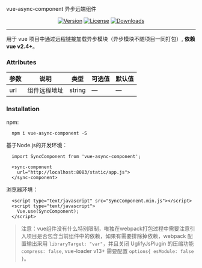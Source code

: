 
vue-async-component 异步远端组件

<p align="center">
  <a href="https://www.npmjs.com/package/vue-async-component"><img src="https://img.shields.io/npm/v/vue-async-component.svg" alt="Version"></a>
  <a href="https://www.npmjs.com/package/vue-async-component"><img src="https://img.shields.io/npm/l/vue-async-component.svg" alt="License"></a>
  <a href="https://www.npmjs.com/package/vue-async-component"><img src="https://img.shields.io/npm/dm/vue-async-component.svg" alt="Downloads"></a>
</p>

---

用于 vue 项目中通过远程链接加载异步模块（异步模块不随项目一同打包）, **依赖 vue v2.4+**。

### Attributes
| 参数          | 说明            | 类型            | 可选值                 | 默认值   |
|------------- |---------------- |---------------- |---------------------- |-------- |
| url     | 组件远程地址          |      string     |          —            |    —     |


### Installation

npm:

```
  npm i vue-async-component -S
```

基于Node.js的开发环境：

```
  import SyncComponent from 'vue-async-component';

  <sync-component
    url="http://localhost:8083/static/app.js">
  </sync-component>
```

浏览器环境：

```
  <script type="text/javascript" src="SyncComponent.min.js"></script>
  <script type="text/javascript">
    Vue.use(SyncComponent);
  </script>
```


> 注意：vue组件没有什么特别限制，唯独在webpack打包过程中需要注意引入项目是否包含当前组件中的依赖，如果有需要排除掉依赖，webpack 配置输出采用 `libraryTarget: "var"`，并且关闭 UglifyJsPlugin 的压缩功能 `compress: false`, vue-loader v13+ 需要配置 `options{ esModule: false }`。
